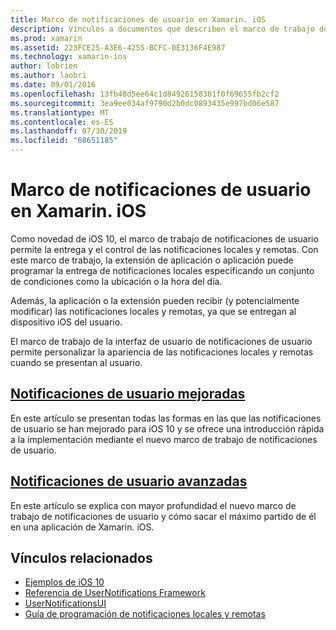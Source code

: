 ```yaml
---
title: Marco de notificaciones de usuario en Xamarin. iOS
description: Vínculos a documentos que describen el marco de trabajo de notificaciones de usuario y cómo usarlo para enviar y recibir notificaciones locales y remotas en una aplicación de Xamarin. iOS.
ms.prod: xamarin
ms.assetid: 223FCE25-A3E6-4255-BCFC-0E3136F4E987
ms.technology: xamarin-ios
author: lobrien
ms.author: laobri
ms.date: 09/01/2016
ms.openlocfilehash: 13fb48d5ee64c1d84926158381f0f69655fb2cf2
ms.sourcegitcommit: 3ea9ee034af9790d2b0dc0893435e997bd06e587
ms.translationtype: MT
ms.contentlocale: es-ES
ms.lasthandoff: 07/30/2019
ms.locfileid: "68651185"
---
```

# <a name="user-notifications-framework-in-xamarinios"></a>Marco de notificaciones de usuario en Xamarin. iOS

Como novedad de iOS 10, el marco de trabajo de notificaciones de usuario permite la entrega y el control de las notificaciones locales y remotas. Con este marco de trabajo, la extensión de aplicación o aplicación puede programar la entrega de notificaciones locales especificando un conjunto de condiciones como la ubicación o la hora del día.

Además, la aplicación o la extensión pueden recibir (y potencialmente modificar) las notificaciones locales y remotas, ya que se entregan al dispositivo iOS del usuario.

El marco de trabajo de la interfaz de usuario de notificaciones de usuario permite personalizar la apariencia de las notificaciones locales y remotas cuando se presentan al usuario.

## <a name="enhanced-user-notificationsiosplatformuser-notificationsenhanced-user-notificationsmd"></a>[Notificaciones de usuario mejoradas](~/ios/platform/user-notifications/enhanced-user-notifications.md)

En este artículo se presentan todas las formas en las que las notificaciones de usuario se han mejorado para iOS 10 y se ofrece una introducción rápida a la implementación mediante el nuevo marco de trabajo de notificaciones de usuario.

## <a name="advanced-user-notificationsiosplatformuser-notificationsadvanced-user-notificationsmd"></a>[Notificaciones de usuario avanzadas](~/ios/platform/user-notifications/advanced-user-notifications.md)

En este artículo se explica con mayor profundidad el nuevo marco de trabajo de notificaciones de usuario y cómo sacar el máximo partido de él en una aplicación de Xamarin. iOS.

## <a name="related-links"></a>Vínculos relacionados

- [Ejemplos de iOS 10](https://docs.microsoft.com/samples/browse/?products=xamarin&term=Xamarin.iOS+iOS10)
- [Referencia de UserNotifications Framework](https://developer.apple.com/reference/usernotifications)
- [UserNotificationsUI](https://developer.apple.com/reference/usernotificationsui)
- [Guía de programación de notificaciones locales y remotas](https://developer.apple.com/library/prerelease/content/documentation/NetworkingInternet/Conceptual/RemoteNotificationsPG/Chapters/Introduction.html)
